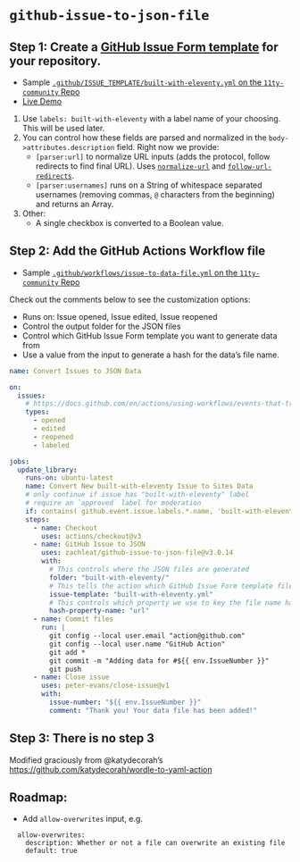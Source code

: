 # `github-issue-to-json-file`

## Step 1: Create a [GitHub Issue Form template](https://docs.github.com/en/communities/using-templates-to-encourage-useful-issues-and-pull-requests/syntax-for-issue-forms) for your repository.

* Sample [`.github/ISSUE_TEMPLATE/built-with-eleventy.yml` on the `11ty-community` Repo](https://github.com/11ty/11ty-community/blob/main/.github/ISSUE_TEMPLATE/built-with-eleventy.yml)
* [Live Demo](https://github.com/11ty/11ty-community/issues/new?assignees=&labels=built-with-eleventy&template=built-with-eleventy.yml&title=%5BBuilt+with+Eleventy%5D+I+built+something%21)

1. Use `labels: built-with-eleventy` with a label name of your choosing. This will be used later.
2. You can control how these fields are parsed and normalized in the `body->attributes.description` field. Right now we provide:
    * `[parser:url]` to normalize URL inputs (adds the protocol, follow redirects to find final URL). Uses [`normalize-url`](https://www.npmjs.com/package/normalize-url) and [`follow-url-redirects`](https://www.npmjs.com/package/follow-url-redirects).
    * `[parser:usernames]` runs on a String of whitespace separated usernames (removing commas, `@` characters from the beginning) and returns an Array.
3. Other:
    * A single checkbox is converted to a Boolean value.

## Step 2: Add the GitHub Actions Workflow file

* Sample [`.github/workflows/issue-to-data-file.yml` on the `11ty-community` Repo](https://github.com/11ty/11ty-community/blob/main/.github/workflows/issue-to-data-file.yml)

Check out the comments below to see the customization options:

* Runs on: Issue opened, Issue edited, Issue reopened
* Control the output folder for the JSON files
* Control which GitHub Issue Form template you want to generate data from
* Use a value from the input to generate a hash for the data’s file name.

```yml
name: Convert Issues to JSON Data

on:
  issues:
    # https://docs.github.com/en/actions/using-workflows/events-that-trigger-workflows#issues
    types:
      - opened
      - edited
      - reopened
      - labeled

jobs:
  update_library:
    runs-on: ubuntu-latest
    name: Convert New built-with-eleventy Issue to Sites Data
    # only continue if issue has "built-with-eleventy" label
    # require an `approved` label for moderation
    if: contains( github.event.issue.labels.*.name, 'built-with-eleventy') && contains( github.event.issue.labels.*.name, 'approved')
    steps:
      - name: Checkout
        uses: actions/checkout@v3
      - name: GitHub Issue to JSON
        uses: zachleat/github-issue-to-json-file@v3.0.14
        with:
          # This controls where the JSON files are generated
          folder: "built-with-eleventy/"
          # This tells the action which GitHub Issue Form template file to use
          issue-template: "built-with-eleventy.yml"
          # This controls which property we use to key the file name hash off of (values should be unique in your data set)
          hash-property-name: "url"
      - name: Commit files
        run: |
          git config --local user.email "action@github.com"
          git config --local user.name "GitHub Action"
          git add *
          git commit -m "Adding data for #${{ env.IssueNumber }}"
          git push
      - name: Close issue
        uses: peter-evans/close-issue@v1
        with:
          issue-number: "${{ env.IssueNumber }}"
          comment: "Thank you! Your data file has been added!"
```

## Step 3: There is no step 3

Modified graciously from @katydecorah’s https://github.com/katydecorah/wordle-to-yaml-action

## Roadmap:

* Add `allow-overwrites` input, e.g.

```
  allow-overwrites:
    description: Whether or not a file can overwrite an existing file
    default: true
```